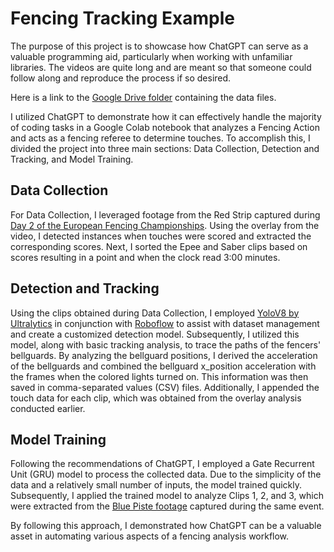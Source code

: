 # Fencing Tracking Example

The purpose of this project is to showcase how ChatGPT can serve as a valuable programming aid, particularly when working with unfamiliar libraries. The videos are quite long and are meant so that someone could follow along and reproduce the process if so desired.

Here is a link to the [Google Drive folder](https://drive.google.com/drive/folders/1jS4KTCmH0EG9-OgP0DVX9s42nCZY67YI?usp=sharing) containing the data files.

I utilized ChatGPT to demonstrate how it can effectively handle the majority of coding tasks in a Google Colab notebook that analyzes a Fencing Action and acts as a fencing referee to determine touches. To accomplish this, I divided the project into three main sections: Data Collection, Detection and Tracking, and Model Training.

## Data Collection

For Data Collection, I leveraged footage from the Red Strip captured during [Day 2 of the European Fencing Championships](https://www.youtube.com/watch?v=BDMml_HVcz8). Using the overlay from the video, I detected instances when touches were scored and extracted the corresponding scores. Next, I sorted the Epee and Saber clips based on scores resulting in a point and when the clock read 3:00 minutes.

## Detection and Tracking

Using the clips obtained during Data Collection, I employed [YoloV8 by Ultralytics](https://docs.ultralytics.com/) in conjunction with [Roboflow](https://roboflow.com/) to assist with dataset management and create a customized detection model. Subsequently, I utilized this model, along with basic tracking analysis, to trace the paths of the fencers' bellguards. By analyzing the bellguard positions, I derived the acceleration of the bellguards and combined the bellguard x_position acceleration with the frames when the colored lights turned on. This information was then saved in comma-separated values (CSV) files. Additionally, I appended the touch data for each clip, which was obtained from the overlay analysis conducted earlier.

## Model Training

Following the recommendations of ChatGPT, I employed a Gate Recurrent Unit (GRU) model to process the collected data. Due to the simplicity of the data and a relatively small number of inputs, the model trained quickly. Subsequently, I applied the trained model to analyze Clips 1, 2, and 3, which were extracted from the [Blue Piste footage](https://www.youtube.com/watch?v=AFmK9fSg-Bk) captured during the same event.

By following this approach, I demonstrated how ChatGPT can be a valuable asset in automating various aspects of a fencing analysis workflow.
